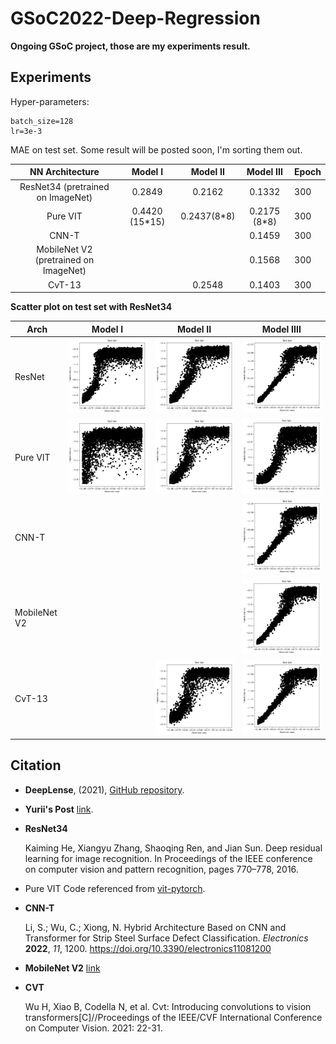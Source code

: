 # GSoC2022-Deep-Regression

**Ongoing GSoC project, those are my experiments result.**

## Experiments

Hyper-parameters:

```
batch_size=128
lr=3e-3
```

MAE on test set. Some result will be posted soon, I'm sorting them out.

|            NN Architecture            |    Model I     |  Model II   |  Model III   | Epoch |
| :-----------------------------------: | :------------: | :---------: | :----------: | ----- |
|   ResNet34 (pretrained on ImageNet)   |     0.2849     |   0.2162    |    0.1332    | 300   |
|               Pure VIT                | 0.4420 (15*15) | 0.2437(8*8) | 0.2175 (8*8) | 300   |
|                 CNN-T                 |                |             |    0.1459    | 300   |
| MobileNet V2 (pretrained on ImageNet) |                |             |    0.1568    | 300   |
|                CvT-13                 |                |   0.2548    |    0.1403    | 300   |

**Scatter plot on test set with ResNet34**

| Arch         |                   Model I                    |                   Model II                    |                    Model IIII                     |
| ------------ | :------------------------------------------: | :-------------------------------------------: | :-----------------------------------------------: |
| ResNet       | <img src="./imgs/model-I-resnet34-300.png"/> | <img src="./imgs/model-II-resnet34-300.png"/> |  <img src="./imgs/model-III-resnet34-300.png"/>   |
| Pure VIT     | <img src="./imgs/model-I-purevit-300.png"/>  | <img src="./imgs/model-II-purevit-300.png"/>  |   <img src="./imgs/model-III-purevit-300.png"/>   |
| CNN-T        |                                              |                                               |    <img src="./imgs/model-III-cnnt-300.png"/>     |
| MobileNet V2 |                                              |                                               | <img src="./imgs/model-III-mobilenetv2-300.png"/> |
| CvT-13       |                                              |   <img src="./imgs/model-II-cvt-300.png"/>    |     <img src="./imgs/model-III-cvt-300.png"/>     |



## Citation

- **DeepLense**, (2021), <a href="https://github.com/ML4SCI/DeepLense">GitHub repository</a>.

- **Yurii's Post** <a href="https://medium.com/@yuriihalyc/gsoc-2021-with-ml4sci-deep-regression-for-exploring-dark-matter-32691c46adfa">link</a>.

- **ResNet34**

  Kaiming He, Xiangyu Zhang, Shaoqing Ren, and Jian Sun. Deep residual learning for image recognition. In Proceedings of the IEEE conference on computer vision and pattern recognition, pages 770–778, 2016.

- Pure VIT Code referenced from <a href="https://github.com/lucidrains/vit-pytorch/tree/main/vit_pytorch">vit-pytorch</a>.

- **CNN-T**

  Li, S.; Wu, C.; Xiong, N. Hybrid Architecture Based on CNN and Transformer for Strip Steel Surface Defect Classification. *Electronics* **2022**, *11*, 1200. https://doi.org/10.3390/electronics11081200

- **MobileNet V2** <a href="https://pytorch.org/vision/stable/models/generated/torchvision.models.mobilenet_v2.html#torchvision.models.mobilenet_v2">link</a>

- **CVT**

  Wu H, Xiao B, Codella N, et al. Cvt: Introducing convolutions to vision transformers[C]//Proceedings of the IEEE/CVF International Conference on Computer Vision. 2021: 22-31.